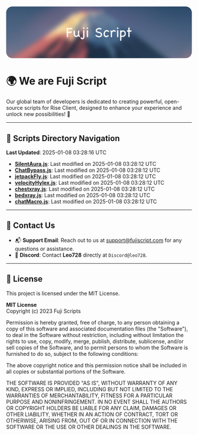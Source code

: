![Banner](.github/b.webp)

# 🌍 **We are Fuji Script**

Our global team of developers is dedicated to creating powerful, open-source scripts for Rise Client, designed to enhance your experience and unlock new possibilities! 🌟

---
<!-- SCRIPTS_NAVIGATION_START -->
## 📂 **Scripts Directory Navigation**

**Last Updated**: 2025-01-08 03:28:16 UTC

- **[SilentAura.js](scripts/SilentAura.js)**: Last modified on 2025-01-08 03:28:12 UTC
- **[ChatBypass.js](scripts/ChatBypass.js)**: Last modified on 2025-01-08 03:28:12 UTC
- **[jetpackFly.js](scripts/jetpackFly.js)**: Last modified on 2025-01-08 03:28:12 UTC
- **[velocityHylex.js](scripts/velocityHylex.js)**: Last modified on 2025-01-08 03:28:12 UTC
- **[chestxray.js](scripts/chestxray.js)**: Last modified on 2025-01-08 03:28:12 UTC
- **[bedxray.js](scripts/bedxray.js)**: Last modified on 2025-01-08 03:28:12 UTC
- **[chatMacro.js](scripts/chatMacro.js)**: Last modified on 2025-01-08 03:28:12 UTC

<!-- SCRIPTS_NAVIGATION_END -->

---

## 💬 **Contact Us**  
- 📬 **Support Email**: Reach out to us at [support@fujiscript.com](mailto:support@fujiscript.com) for any questions or assistance.  
- 💬 **Discord**: Contact **Leo728** directly at `Discord@leo728`.

---

## 📜 **License**

This project is licensed under the MIT License.  

**MIT License**  
Copyright (c) 2023 Fuji Scripts  

Permission is hereby granted, free of charge, to any person obtaining a copy of this software and associated documentation files (the "Software"), to deal in the Software without restriction, including without limitation the rights to use, copy, modify, merge, publish, distribute, sublicense, and/or sell copies of the Software, and to permit persons to whom the Software is furnished to do so, subject to the following conditions:  

The above copyright notice and this permission notice shall be included in all copies or substantial portions of the Software.  

THE SOFTWARE IS PROVIDED "AS IS", WITHOUT WARRANTY OF ANY KIND, EXPRESS OR IMPLIED, INCLUDING BUT NOT LIMITED TO THE WARRANTIES OF MERCHANTABILITY, FITNESS FOR A PARTICULAR PURPOSE AND NONINFRINGEMENT. IN NO EVENT SHALL THE AUTHORS OR COPYRIGHT HOLDERS BE LIABLE FOR ANY CLAIM, DAMAGES OR OTHER LIABILITY, WHETHER IN AN ACTION OF CONTRACT, TORT OR OTHERWISE, ARISING FROM, OUT OF OR IN CONNECTION WITH THE SOFTWARE OR THE USE OR OTHER DEALINGS IN THE SOFTWARE.  
